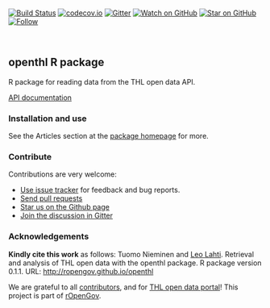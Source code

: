 <br>

[![Build
Status](https://travis-ci.org/rOpenGov/openthl.svg?branch=master)](https://travis-ci.org/rOpenGov/openthl)
[![codecov.io](https://codecov.io/github/rOpenGov/openthl/coverage.svg?branch=master)](https://codecov.io/github/rOpenGov/openthl?branch=master)
[![Gitter](https://badges.gitter.im/rOpenGov/openthl.svg)](https://gitter.im/rOpenGov)
[![Watch on
GitHub](https://img.shields.io/github/watchers/ropengov/openthl.svg?style=social)](https://github.com/ropengov/openthl/watchers)
[![Star on
GitHub](https://img.shields.io/github/stars/ropengov/openthl.svg?style=social)](https://github.com/ropengov/openthl/stargazers)
[![Follow](https://img.shields.io/twitter/follow/ropengov.svg?style=social)](https://twitter.com/intent/follow?screen_name=ropengov)

<br>

openthl R package
-----------------

<!-- README.md is generated from README.Rmd. Please edit that file -->

R package for reading data from the THL open data API.

[API documentation](https://yhteistyotilat.fi/wiki08/x/RoCkAQ)

### Installation and use

See the Articles section at the [package
homepage](http://ropengov.github.io/openthl) for more.

### Contribute

Contributions are very welcome:

-   [Use issue tracker](https://github.com/ropengov/openthl/issues) for
    feedback and bug reports.
-   [Send pull requests](https://github.com/ropengov/openthl/)
-   [Star us on the Github page](https://github.com/ropengov/openthl)
-   [Join the discussion in Gitter](https://gitter.im/rOpenGov/openthl)

### Acknowledgements

**Kindly cite this work** as follows: Tuomo Nieminen and [Leo
Lahti](https://github.com/antagomir). Retrieval and analysis of THL open
data with the openthl package. R package version 0.1.1. URL:
<http://ropengov.github.io/openthl>

We are grateful to all
[contributors](https://github.com/rOpenGov/openthl/graphs/contributors),
and for [THL open data
portal](https://thl.fi/en/web/thlfi-en/statistics/statistical-databases/open-data)!
This project is part of [rOpenGov](http://ropengov.github.io).
